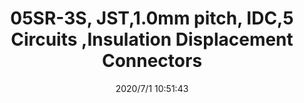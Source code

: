 ﻿---
layout: post 
title: 05SR-3S, JST,1.0mm pitch, IDC,5 Circuits ,Insulation Displacement Connectors 
tags: 05SR-3S
categories: wire-harness
overview: 05SR-3S, JST,1.0mm pitch, IDC,5 Circuits ,Disconnectable type, IDC style, Compact type
series: IDC
part_number: 05SR-3S
thumb_img: static/202007/397-thumb-20200701185340.jpg
small_img: static/202007/397-20200701185340.jpg
date: 2020/7/1 10:51:43
---



